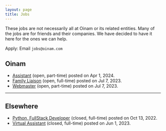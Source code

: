 ```yaml
---
layout: page
title: Jobs
---
```


These jobs are not necessarily all at Oinam or its related entities. Many of the jobs are for friends and their companies. We have decided to have it here for the ones we can help.

Apply: Email `jobs@oinam.com`

## Oinam

- [Assistant](/jobs/2024-04-01-assistant/) (open, part-time) posted on Apr 1, 2024.
- [Family Liaison](/jobs/2023-07-07-oinam-liaison/) (open, full-time) posted on Jul 7, 2023.
- [Webmaster](/jobs/2023-07-07-webmaster/) (open, part-time) posted on Jul 7, 2023.

---

## Elsewhere

- [Python, FullStack Developer](/jobs/2022-10-13-developer-python-frontend-remote/) (closed, full-time) posted on Oct 13, 2022.
- [Virtual Assistant](/jobs/2023-05-16-atomicbullfrog-assistant/) (closed, full-time) posted on Jun 1, 2023.
